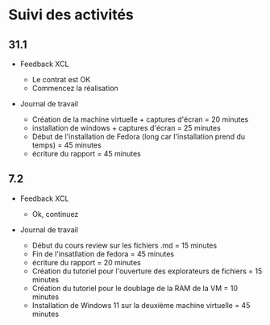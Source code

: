 # Suivi des activités

## 31.1

- Feedback XCL
    - Le contrat est OK
    - Commencez la réalisation

- Journal de travail 
    - Création de la machine virtuelle + captures d'écran = 20 minutes
    - installation de windows + captures d'écran = 25 minutes 
    - Début de l'installation de Fedora (long car l'installation prend du temps) = 45 minutes
    - écriture du rapport = 45 minutes 

## 7.2

- Feedback XCL
    - Ok, continuez
 
- Journal de travail
    - Début du cours review sur les fichiers .md = 15 minutes
    - Fin de l'insatllation de fedora = 45 minutes 
    - écriture du rapport = 20 minutes 
    - Création du tutoriel pour l'ouverture des explorateurs de fichiers = 15 minutes 
    - Création du tutoriel pour le doublage de la RAM de la VM = 10 minutes 
    - Installation de Windows 11 sur la deuxième machine virtuelle = 45 minutes
